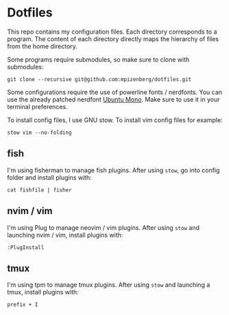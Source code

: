 # Dotfiles

This repo contains my configuration files.
Each directory corresponds to a program.
The content of each directory directly maps
the hierarchy of files from the home directory.

Some programs require submodules,
so make sure to clone with submodules:

```shell
git clone --recursive git@github.com:mpizenberg/dotfiles.git
```

Some configurations require the use of powerline fonts / nerdfonts.
You can use the already patched nerdfont [Ubuntu Mono][ubuntu-mono-font].
Make sure to use it in your terminal preferences.

[ubuntu-mono-font]: https://github.com/ryanoasis/nerd-fonts/releases/download/v1.1.0/UbuntuMono.zip

To install config files, I use GNU stow.
To install vim config files for example:

```shell
stow vim --no-folding
```

## fish

I'm using fisherman to manage fish plugins.
After using `stow`, go into config folder and install plugins with:

```shell
cat fishfile | fisher
```

## nvim / vim

I'm using Plug to manage neovim / vim plugins.
After using `stow` and launching nvim / vim, install plugins with:

```vim
:PlugInstall
```

## tmux

I'm using tpm to manage tmux plugins.
After using `stow` and launching a tmux, install plugins with:

```tmux
prefix + I
```
